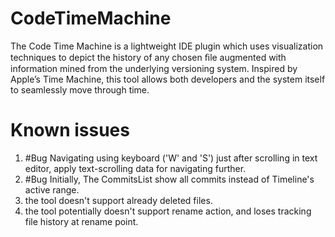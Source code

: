 # CodeTimeMachine
The Code Time Machine is a lightweight IDE plugin which uses visualization techniques to depict the history of any chosen ﬁle augmented with information mined from the underlying versioning system. Inspired by Apple’s Time Machine, this tool allows both developers and the system itself to seamlessly move through time.


# Known issues
1. #Bug Navigating using keyboard ('W' and 'S') just after scrolling in text editor, apply text-scrolling data for navigating further.
2. #Bug Initially, The CommitsList show all commits instead of Timeline's active range.
3. the tool doesn't support already deleted files.
4. the tool potentially doesn't support rename action, and loses tracking file history at rename point.
